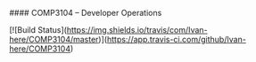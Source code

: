 \#### COMP3104 – Developer Operations



\[!\[Build Status](https://img.shields.io/travis/com/Ivan-here/COMP3104/master)](https://app.travis-ci.com/github/Ivan-here/COMP3104)

